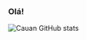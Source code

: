 ### Olá!



![Cauan GitHub stats](https://github-readme-stats.vercel.app/api?username=cauancauan&show_icons=true&theme=onedark)

<div style="display: inline_block"><br/>
    <img align="center" alt"C#" src=""https://img.shields.io/badge/C%23-239120?style=for-the-badge&logo=c-sharp&logoColor=white />
</div>

